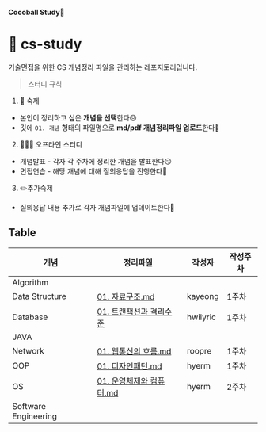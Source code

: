 
**Cocoball Study🍪**
# :green_book: cs-study
기술면접을 위한 CS 개념정리 파일을 관리하는 레포지토리입니다.

> 스터디 규칙
1. 📝 숙제
- 본인이 정리하고 싶은 **개념을 선택**한다😠
- 깃에  `01. 개념`  형태의 파일명으로 **md/pdf  개념정리파일 업로드**한다🥳
2. 🙇🏼‍♀️ 오프라인 스터디
- 개념발표 - 각자 각 주차에 정리한 개념을 발표한다😏
- 면접연습 - 해당 개념에 대해 질의응답을 진행한다🤔
3. ✏️추가숙제
- 질의응답 내용 추가로 각자 개념파일에 업데이트한다😤


## Table
| 개념 | 정리파일 | 작성자 | 작성주차 |
| ------ | -- | -- | --|
| Algorithm |  |  | |
| Data Structure | [01. 자료구조.md]() | kayeong | 1주차 |
| Database | [01. 트랜잭션과 격리수준](https://neat-vest-cdf.notion.site/f12b11062d184f6d97f46019dd8c20ea) | hwilyric | 1주차 |
| JAVA |  |  | |
| Network | [01. 웹통신의 흐름.md]() | roopre | 1주차 |
| OOP | [01. 디자인패턴.md]() | hyerm | 1주차 |
| OS | [01. 운영체제와 컴퓨터.md]() | hyerm | 2주차 |
| Software Engineering |  |  | |
